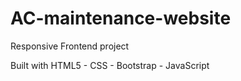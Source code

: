 # AC-maintenance-website
Responsive Frontend project

Built with HTML5 - CSS - Bootstrap - JavaScript 
